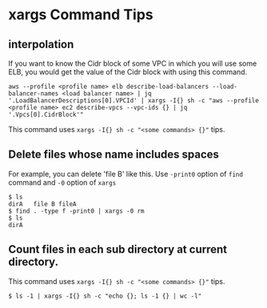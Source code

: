 # xargs Command Tips

## interpolation

If you want to know the Cidr block of some VPC in which you will use some ELB, you would get the value of the Cidr block with using this command.

```
aws --profile <profile name> elb describe-load-balancers --load-balancer-names <load balancer name> | jq '.LoadBalancerDescriptions[0].VPCId' | xargs -I{} sh -c "aws --profile <profile name> ec2 describe-vpcs --vpc-ids {} | jq '.Vpcs[0].CidrBlock'"
```

This command uses `xargs -I{} sh -c "<some commands> {}"` tips.

## Delete files whose name includes spaces

For example, you can delete 'file B' like this.
Use `-print0` option of `find` command and `-0` option of `xargs`

```
$ ls
dirA   file B fileA
$ find . -type f -print0 | xargs -0 rm
$ ls
dirA
```

## Count files in each sub directory at current directory.

This command uses `xargs -I{} sh -c "<some commands> {}"` tips.

```
$ ls -1 | xargs -I{} sh -c "echo {}; ls -1 {} | wc -l"
```
